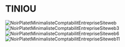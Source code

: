 # TINIOU


![NoirPlatetMinimalisteComptabilitEntrepriseSiteweb](https://user-images.githubusercontent.com/86233883/128042715-2ab13b09-2edb-46a6-a4e5-0183a35b3348.png)
![NoirPlatetMinimalisteComptabilitEntrepriseSiteweb3](https://user-images.githubusercontent.com/86233883/128042728-66729754-d495-4aa1-b228-0c35a83166cf.png)
![NoirPlatetMinimalisteComptabilitEntrepriseSiteweb6](https://user-images.githubusercontent.com/86233883/128042739-7f87664b-43b1-44f6-8052-272a7c382bdf.png)
![NoirPlatetMinimalisteComptabilitEntrepriseSiteweb11](https://user-images.githubusercontent.com/86233883/128042750-32ce6888-e24e-4c53-90f5-e3ed415cbd9c.png)
